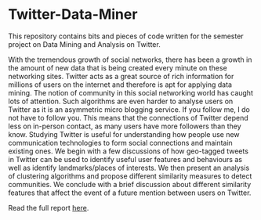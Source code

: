 Twitter-Data-Miner
==================
This repository contains bits and pieces of code written for the semester project on Data Mining and Analysis on Twitter.

With the tremendous growth of social networks, there has been a growth in the amount of new data that is being created every minute on these networking sites. Twitter acts as a great source of rich information for millions of users on the internet and therefore is apt for applying data mining. The notion of community in this social networking world has caught lots of attention. Such algorithms are even harder to analyse users on Twitter as it is an asymmetric micro blogging service. If you follow me, I do not have to follow you. This means that the connections of Twitter depend less on in-person contact, as many users have more followers than they know. Studying Twitter is useful for understanding how people use new communication technologies to form social connections and maintain existing ones. We begin with a few discussions of how geo-tagged tweets in Twitter can be used to identify useful user features and behaviours as well as identify landmarks/places of interests. We then present an analysis of clustering algorithms and propose different similarity measures to detect communities. We conclude with a brief discussion about different similarity features that affect the event of a future mention between users on Twitter.

Read the full report [here](http://infoscience.epfl.ch/record/177280).
